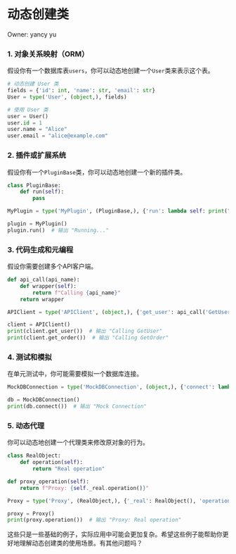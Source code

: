 # 动态创建类

Owner: yancy yu

### 1. 对象关系映射（ORM）

假设你有一个数据库表`users`，你可以动态地创建一个`User`类来表示这个表。

```python
# 动态创建 User 类
fields = {'id': int, 'name': str, 'email': str}
User = type('User', (object,), fields)

# 使用 User 类
user = User()
user.id = 1
user.name = "Alice"
user.email = "alice@example.com"

```

### 2. 插件或扩展系统

假设你有一个`PluginBase`类，你可以动态地创建一个新的插件类。

```python
class PluginBase:
    def run(self):
        pass

MyPlugin = type('MyPlugin', (PluginBase,), {'run': lambda self: print("Running...")})

plugin = MyPlugin()
plugin.run()  # 输出 "Running..."

```

### 3. 代码生成和元编程

假设你需要创建多个API客户端。

```python
def api_call(api_name):
    def wrapper(self):
        return f"Calling {api_name}"
    return wrapper

APIClient = type('APIClient', (object,), {'get_user': api_call('GetUser'), 'get_order': api_call('GetOrder')})

client = APIClient()
print(client.get_user())  # 输出 "Calling GetUser"
print(client.get_order())  # 输出 "Calling GetOrder"

```

### 4. 测试和模拟

在单元测试中，你可能需要模拟一个数据库连接。

```python
MockDBConnection = type('MockDBConnection', (object,), {'connect': lambda self: "Mock Connection"})

db = MockDBConnection()
print(db.connect())  # 输出 "Mock Connection"

```

### 5. 动态代理

你可以动态地创建一个代理类来修改原对象的行为。

```python
class RealObject:
    def operation(self):
        return "Real operation"

def proxy_operation(self):
    return f"Proxy: {self._real.operation()}"

Proxy = type('Proxy', (RealObject,), {'_real': RealObject(), 'operation': proxy_operation})

proxy = Proxy()
print(proxy.operation())  # 输出 "Proxy: Real operation"

```

这些只是一些基础的例子，实际应用中可能会更加复杂。希望这些例子能帮助你更好地理解动态创建类的使用场景。有其他问题吗？